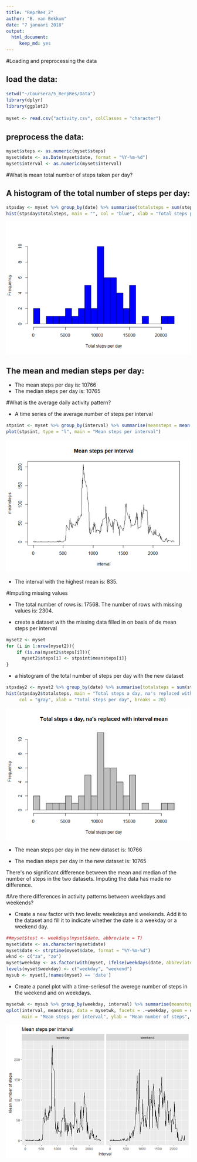 ```yaml
---
title: "ReprRes_2"
author: "B. van Bekkum"
date: "7 januari 2018"
output:
  html_document: 
     keep_md: yes
---
```


#Loading and preprocessing the data
## load the data:

```r
setwd("~/Coursera/5_RerpRes/Data")
library(dplyr)
library(ggplot2)

myset <- read.csv("activity.csv", colClasses = "character")
```

## preprocess the data:

```r
myset$steps <- as.numeric(myset$steps)
myset$date <- as.Date(myset$date, format = "%Y-%m-%d")
myset$interval <- as.numeric(myset$interval)
```


#What is mean total number of steps taken per day?

## A histogram of the total number of steps per day:

```r
stpsday <- myset %>% group_by(date) %>% summarise(totalsteps = sum(steps), na.rm = TRUE)
hist(stpsday$totalsteps, main = "", col = "blue", xlab = "Total steps per day", breaks = 20)
```

![](PA1_template_files/figure-html/unnamed-chunk-3-1.png)<!-- -->

## The mean and median steps per day:
- The mean steps per day is: 10766
- The median steps per day is: 10765


#What is the average daily activity pattern?

- A time series of the average number of steps per interval

```r
stpsint <- myset %>% group_by(interval) %>% summarise(meansteps = mean(steps, na.rm = TRUE))
plot(stpsint, type = "l", main = "Mean steps per interval")
```

![](PA1_template_files/figure-html/unnamed-chunk-4-1.png)<!-- -->

- The interval with the highest mean is: 835.


#Imputing missing values

- The total number of rows is: 17568. The number of rows with missing values is: 2304.

- create a dataset with the missing data filled in on basis of de mean steps per interval


```r
myset2 <- myset
for (i in 1:nrow(myset2)){
    if (is.na(myset2$steps[i])){ 
      myset2$steps[i] <- stpsint$meansteps[i]}
}
```

- a histogram of the total number of steps per day with the new dataset


```r
stpsday2 <- myset2 %>% group_by(date) %>% summarise(totalsteps = sum(steps))
hist(stpsday2$totalsteps, main = "Total steps a day, na's replaced with interval mean", 
     col = "gray", xlab = "Total steps per day", breaks = 20)
```

![](PA1_template_files/figure-html/unnamed-chunk-6-1.png)<!-- -->

- The mean steps per day in the new dataset is: 10766

- The median steps per day in the new dataset is: 10765

There's no significant difference between the mean and median of the number of steps in the two datasets. Imputing the data has made no difference. 


#Are there differences in activity patterns between weekdays and weekends?

- Create a new factor with two levels: weekdays and weekends. Add it to the dataset and fill it to indicate whether the date is a weekday or a weekend day.


```r
##myset$test <- weekdays(myset$date, abbreviate = T)
myset$date <- as.character(myset$date)
myset$date <- strptime(myset$date, format = "%Y-%m-%d")
wknd <- c("za", "zo")
myset$weekday <- as.factor(with(myset, ifelse(weekdays(date, abbreviate = T) %in% wknd, TRUE, FALSE)))
levels(myset$weekday) <- c("weekday", "weekend")
mysub <- myset[,!names(myset) == 'date']
```

- Create a panel plot with a time-seriesof the averege number of steps in the weekend and on weekdays.


```r
mysetwk <- mysub %>% group_by(weekday, interval) %>% summarise(meansteps = mean(steps, na.rm = TRUE))
qplot(interval, meansteps, data = mysetwk, facets = .~weekday, geom = c("line"),
      main = "Mean steps per interval", ylab = "Mean number of steps", xlab = "Interval")
```

![](PA1_template_files/figure-html/unnamed-chunk-8-1.png)<!-- -->
